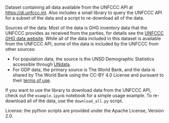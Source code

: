 Dataset containing all data available from the UNFCCC API at https://di.unfccc.int. Also includes a small library to query the UNFCCC API for a subset of the data and a script to re-download all of the data.

Sources of the data:
Most of the data is GHG inventory data that the UNFCCC provides as received from the parties, for details see the [UNFCCC GHG data website](https://unfccc.int/process/transparency-and-reporting/greenhouse-gas-data/what-is-greenhouse-gas-data).
While all of the data included in this dataset is available from the UNFCCC API, some of the data is included by the UNFCCC from other sources:
* For population data, the source is the UNSD Demographic Statistics accessible through [UNdata](http://data.un.org).
* For GDP data, the primary source is The World Bank, and the data is shared by The World Bank using the  CC-BY 4.0 License and pursuant to their [terms of use](https://data.worldbank.org/summary-terms-of-use).

If you want to use the library to download data from the UNFCCC API, check out the `example.ipynb` notebook for a simple usage example. To re-download all of the data, use the `download_all.py` script.

License: the python scripts are provided under the Apache License, Version 2.0.
